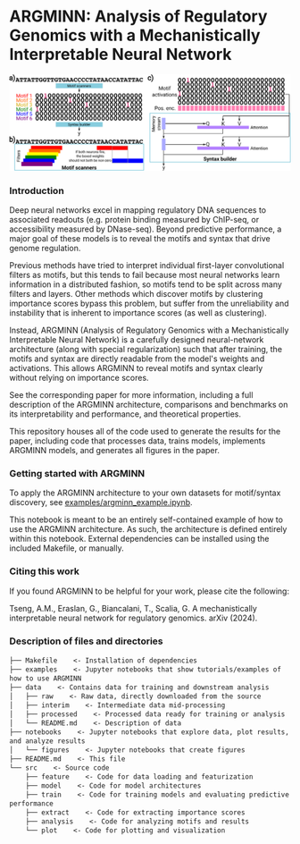 # ARGMINN: Analysis of Regulatory Genomics with a Mechanistically Interpretable Neural Network

<p align="center">
    <img src="references/thumbnail.png" width=800px />
</p>

### Introduction

Deep neural networks excel in mapping regulatory DNA sequences to associated readouts (e.g. protein binding measured by ChIP-seq, or accessibility measured by DNase-seq). Beyond predictive performance, a major goal of these models is to reveal the motifs and syntax that drive genome regulation.

Previous methods have tried to interpret individual first-layer convolutional filters as motifs, but this tends to fail because most neural networks learn information in a distributed fashion, so motifs tend to be split across many filters and layers. Other methods which discover motifs by clustering importance scores bypass this problem, but suffer from the unreliability and instability that is inherent to importance scores (as well as clustering).

Instead, ARGMINN (Analysis of Regulatory Genomics with a Mechanistically Interpretable Neural Network) is a carefully designed neural-network architecture (along with special regularization) such that after training, the motifs and syntax are directly readable from the model's weights and activations. This allows ARGMINN to reveal motifs and syntax clearly without relying on importance scores.

See the corresponding paper for more information, including a full description of the ARGMINN architecture, comparisons and benchmarks on its interpretability and performance, and theoretical properties.

This repository houses all of the code used to generate the results for the paper, including code that processes data, trains models, implements ARGMINN models, and generates all figures in the paper.

### Getting started with ARGMINN

To apply the ARGMINN architecture to your own datasets for motif/syntax discovery, see [examples/argminn_example.ipynb](examples/argminn_example.ipynb).

This notebook is meant to be an entirely self-contained example of how to use the ARGMINN architecture. As such, the architecture is defined entirely within this notebook. External dependencies can be installed using the included Makefile, or manually.

### Citing this work

If you found ARGMINN to be helpful for your work, please cite the following:

Tseng, A.M., Eraslan, G., Biancalani, T., Scalia, G. A mechanistically interpretable neural network for regulatory genomics. arXiv (2024).

### Description of files and directories

```
├── Makefile    <- Installation of dependencies
├── examples    <- Jupyter notebooks that show tutorials/examples of how to use ARGMINN
├── data    <- Contains data for training and downstream analysis
│   ├── raw    <- Raw data, directly downloaded from the source
│   ├── interim    <- Intermediate data mid-processing
│   ├── processed    <- Processed data ready for training or analysis
│   └── README.md    <- Description of data
├── notebooks    <- Jupyter notebooks that explore data, plot results, and analyze results
│   └── figures    <- Jupyter notebooks that create figures
├── README.md    <- This file
└── src    <- Source code
    ├── feature    <- Code for data loading and featurization
    ├── model    <- Code for model architectures
    ├── train    <- Code for training models and evaluating predictive performance
    ├── extract    <- Code for extracting importance scores
    ├── analysis    <- Code for analyzing motifs and results
    └── plot    <- Code for plotting and visualization
```

